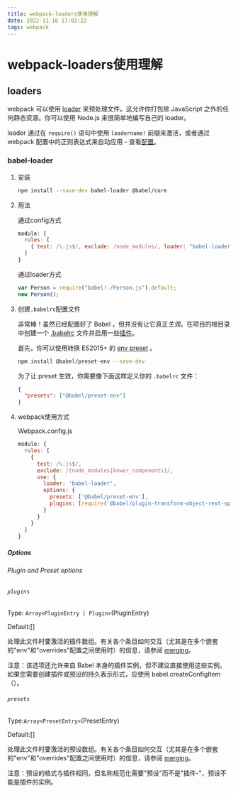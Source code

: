 ```yaml
---
title: webpack-loaders使用理解
date: 2022-11-16 17:02:22
tags: webpack
---
```

# webpack-loaders使用理解
## loaders

webpack 可以使用 [loader](https://www.webpackjs.com/concepts/loaders) 来预处理文件。这允许你打包除 JavaScript 之外的任何静态资源。你可以使用 Node.js 来很简单地编写自己的 loader。

loader 通过在 `require()` 语句中使用 `loadername!` 前缀来激活，或者通过 webpack 配置中的正则表达式来自动应用 - 查看[配置](https://www.webpackjs.com/concepts/loaders#configuration)。



### babel-loader

1. 安装

   ```bash
   npm install --save-dev babel-loader @babel/core
   ```

2. 用法

   通过config方式

   ```js
   module: {
     rules: [
       { test: /\.js$/, exclude: /node_modules/, loader: "babel-loader" }
     ]
   }
   ```

   通过loader方式

   ```js
   var Person = require("babel!./Person.js").default;
   new Person();
   ```

3. 创建`.babelrc`配置文件

   非常棒！虽然已经配置好了 Babel ，但并没有让它真正*生效*。在项目的根目录中创建一个 [.babelrc](https://babel.docschina.org/docs/usage/babelrc) 文件并启用一些[插件](https://babel.docschina.org/docs/plugins)。

   首先，你可以使用转换 ES2015+ 的 [env preset](https://babel.docschina.org/docs/en/babel-preset-env) 。

   ```bash
   npm install @babel/preset-env --save-dev
   ```

   为了让 preset 生效，你需要像下面这样定义你的 `.babelrc` 文件：

   ```json
   {
     "presets": ["@babel/preset-env"]
   }
   ```

4. webpack使用方式

   Webpack.config.js

   ```js
   module: {
     rules: [
       {
         test: /\.js$/,
         exclude: /(node_modules|bower_components)/,
         use: {
           loader: 'babel-loader',
           options: {
             presets: ['@babel/preset-env'],
             plugins: [require('@babel/plugin-transform-object-rest-spread')]
           }
         }
       }
     ]
   }
   ```

   

##### Options

###### Plugin and Preset options

###### `plugins`

Type: `Array<PluginEntry | Plugin>`(PluginEntry)

Default:[]

处理此文件时要激活的插件数组。有关各个条目如何交互（尤其是在多个嵌套的"env"和"overrides"配置之间使用时）的信息，请参阅 [merging](https://babel.docschina.org/docs/en/options#merging)。

注意：该选项还允许来自 Babel 本身的插件实例，但不建议直接使用这些实例。如果您需要创建插件或预设的持久表示形式，应使用 babel.createConfigItem（）。



###### `presets`

Type:`Array<PresetEntry>`(PresetEntry)

Default:[]

处理此文件时要激活的预设数组。有关各个条目如何交互（尤其是在多个嵌套的"env"和"overrides"配置之间使用时）的信息，请参阅 [merging](https://babel.docschina.org/docs/en/options#merging)。

注意：预设的格式与插件相同，但名称规范化需要"预设"而不是"插件-"，预设不能是插件的实例。



